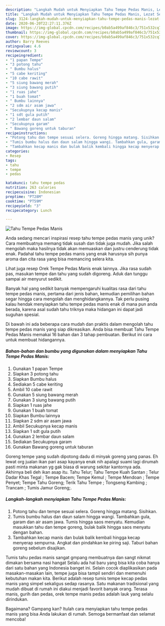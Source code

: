 ```yaml
---
description: "Langkah Mudah untuk Menyiapkan Tahu Tempe Pedas Manis, Lezat Sekali"
title: "Langkah Mudah untuk Menyiapkan Tahu Tempe Pedas Manis, Lezat Sekali"
slug: 3124-langkah-mudah-untuk-menyiapkan-tahu-tempe-pedas-manis-lezat-sekali
date: 2020-06-20T22:27:11.376Z
image: https://img-global.cpcdn.com/recipes/b0ab5a499af846c3/751x532cq70/tahu-tempe-pedas-manis-foto-resep-utama.jpg
thumbnail: https://img-global.cpcdn.com/recipes/b0ab5a499af846c3/751x532cq70/tahu-tempe-pedas-manis-foto-resep-utama.jpg
cover: https://img-global.cpcdn.com/recipes/b0ab5a499af846c3/751x532cq70/tahu-tempe-pedas-manis-foto-resep-utama.jpg
author: Barry Reeves
ratingvalue: 4.6
reviewcount: 3
recipeingredient:
- "1 papan Tempe"
- "3 potong tahu"
- " Bumbu halus"
- "5 cabe keriting"
- "10 cabe rawit"
- "5 siung bawang merah"
- "3 siung bawang putih"
- "1 ruas jahe"
- "1 buah tomat"
- " Bumbu lainnya"
- "2 sdm air asam jawa"
- "Secukupnya kecap manis"
- "1 sdt gula putih"
- "2 lembar daun salam"
- "Secukupnya garam"
- " Bawang goreng untuk taburan"
recipeinstructions:
- "Potong tahu dan tempe sesuai selera. Goreng hingga matang. Sisihkan."
- "Tumis bumbu halus dan daun salam hingga wangi. Tambahkan gula, garam dan air asam jawa. Tumis hingga saos menyatu. Kemudian masukkan tahu dan tempe goreng, bulak balik hingga saos menyatu dengan bahan."
- "Tambahkan kecap manis dan bulak balik kembali hingga kecap menyerap sempurna. Angkat dan pindahkan ke piring saji. Taburi bahan goreng sebelum disajikan."
categories:
- Resep
tags:
- tahu
- tempe
- pedas

katakunci: tahu tempe pedas 
nutrition: 263 calories
recipecuisine: Indonesian
preptime: "PT28M"
cooktime: "PT59M"
recipeyield: "3"
recipecategory: Lunch

---
```



![Tahu Tempe Pedas Manis](https://img-global.cpcdn.com/recipes/b0ab5a499af846c3/751x532cq70/tahu-tempe-pedas-manis-foto-resep-utama.jpg)

Anda sedang mencari inspirasi resep tahu tempe pedas manis yang unik? Cara membuatnya memang tidak susah dan tidak juga mudah. Jika salah mengolah maka hasilnya tidak akan memuaskan dan justru cenderung tidak enak. Padahal tahu tempe pedas manis yang enak harusnya sih punya aroma dan cita rasa yang bisa memancing selera kita.

Lihat juga resep Orek Tempe Pedas Manis enak lainnya. Jika rasa sudah pas, masukan tempe dan tahu yang sudah digoreng. Aduk dan tunggu sampai air menyurut sedikit.

Banyak hal yang sedikit banyak mempengaruhi kualitas rasa dari tahu tempe pedas manis, pertama dari jenis bahan, kemudian pemilihan bahan segar hingga cara mengolah dan menghidangkannya. Tak perlu pusing kalau hendak menyiapkan tahu tempe pedas manis enak di mana pun anda berada, karena asal sudah tahu triknya maka hidangan ini dapat jadi suguhan spesial.


Di bawah ini ada beberapa cara mudah dan praktis dalam mengolah tahu tempe pedas manis yang siap dikreasikan. Anda bisa membuat Tahu Tempe Pedas Manis memakai 16 bahan dan 3 tahap pembuatan. Berikut ini cara untuk membuat hidangannya.

<!--inarticleads1-->

##### Bahan-bahan dan bumbu yang digunakan dalam menyiapkan Tahu Tempe Pedas Manis:

1. Gunakan 1 papan Tempe
1. Siapkan 3 potong tahu
1. Siapkan  Bumbu halus
1. Sediakan 5 cabe keriting
1. Ambil 10 cabe rawit
1. Gunakan 5 siung bawang merah
1. Gunakan 3 siung bawang putih
1. Siapkan 1 ruas jahe
1. Gunakan 1 buah tomat
1. Siapkan  Bumbu lainnya
1. Siapkan 2 sdm air asam jawa
1. Ambil Secukupnya kecap manis
1. Siapkan 1 sdt gula putih
1. Gunakan 2 lembar daun salam
1. Sediakan Secukupnya garam
1. Gunakan  Bawang goreng untuk taburan


Goreng tempe yang sudah dipotong dadu di minyak goreng yang panas. Eh lewat org jualan ikan pari asap kayanya enak nih apalagi suami lagi dirumah pasti minta makanan yg gak biasa di warung sekitar kantornya ada. Akhirnya beli deh ikan asap itu. Tahu Telur; Tahu Tempe Kuah Santan ; Telur Dadar Khas Tegal ; Tempe Bacem; Tempe Kemul ; Tempe Mendoan ; Tempe Penyet; Tempe Tahu Goreng; Terik Tahu Tempe ; Tongseng Kambing ; Trancam ; Tumis Jamur Goreng;. 

<!--inarticleads2-->

##### Langkah-langkah menyiapkan Tahu Tempe Pedas Manis:

1. Potong tahu dan tempe sesuai selera. Goreng hingga matang. Sisihkan.
1. Tumis bumbu halus dan daun salam hingga wangi. Tambahkan gula, garam dan air asam jawa. Tumis hingga saos menyatu. Kemudian masukkan tahu dan tempe goreng, bulak balik hingga saos menyatu dengan bahan.
1. Tambahkan kecap manis dan bulak balik kembali hingga kecap menyerap sempurna. Angkat dan pindahkan ke piring saji. Taburi bahan goreng sebelum disajikan.


Tumis tahu pedas manis sangat gmpang membuatnya dan sangt nikmat dimakan bersama nasi hangat Selalu ada hal baru yang bisa kita coba hanya dari satu bahan yang Indonesia banget ini. Selain cocok diaplikasikan pada masakan-masakan lain, tempe juga bisa tampil sendiri dan memenuhi kebutuhan makan kita. Berikut adalah resep tumis tempe kecap pedas manis yang simpel sekaligus sedap rasanya. Satu makanan tradisional yang mudah dibuat di rumah ini diakui menjadi favorit banyak orang. Terasa manis, gurih dan pedas, orek tempe manis pedas adalah lauk yang selalu dirindukan. 

Bagaimana? Gampang kan? Itulah cara menyiapkan tahu tempe pedas manis yang bisa Anda lakukan di rumah. Semoga bermanfaat dan selamat mencoba!
